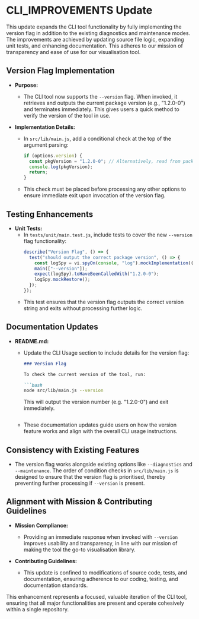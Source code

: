 # CLI_IMPROVEMENTS Update

This update expands the CLI tool functionality by fully implementing the version flag in addition to the existing diagnostics and maintenance modes. The improvements are achieved by updating source file logic, expanding unit tests, and enhancing documentation. This adheres to our mission of transparency and ease of use for our visualisation tool.

## Version Flag Implementation

- **Purpose:**
  - The CLI tool now supports the `--version` flag. When invoked, it retrieves and outputs the current package version (e.g., "1.2.0-0") and terminates immediately. This gives users a quick method to verify the version of the tool in use.

- **Implementation Details:**
  - In `src/lib/main.js`, add a conditional check at the top of the argument parsing:
    ```js
    if (options.version) {
      const pkgVersion = "1.2.0-0"; // Alternatively, read from package.json
      console.log(pkgVersion);
      return;
    }
    ```
  - This check must be placed before processing any other options to ensure immediate exit upon invocation of the version flag.

## Testing Enhancements

- **Unit Tests:**
  - In `tests/unit/main.test.js`, include tests to cover the new `--version` flag functionality:
    ```js
    describe("Version Flag", () => {
      test("should output the correct package version", () => {
        const logSpy = vi.spyOn(console, "log").mockImplementation(() => {});
        main(["--version"]);
        expect(logSpy).toHaveBeenCalledWith("1.2.0-0");
        logSpy.mockRestore();
      });
    });
    ```
  - This test ensures that the version flag outputs the correct version string and exits without processing further logic.

## Documentation Updates

- **README.md:**
  - Update the CLI Usage section to include details for the version flag:
    ```markdown
    ### Version Flag

    To check the current version of the tool, run:

    ```bash
    node src/lib/main.js --version
    ```

    This will output the version number (e.g. "1.2.0-0") and exit immediately.
    ```
  - These documentation updates guide users on how the version feature works and align with the overall CLI usage instructions.

## Consistency with Existing Features

- The version flag works alongside existing options like `--diagnostics` and `--maintenance`. The order of condition checks in `src/lib/main.js` is designed to ensure that the version flag is prioritised, thereby preventing further processing if `--version` is present.

## Alignment with Mission & Contributing Guidelines

- **Mission Compliance:**
  - Providing an immediate response when invoked with `--version` improves usability and transparency, in line with our mission of making the tool the go-to visualisation library.

- **Contributing Guidelines:**
  - This update is confined to modifications of source code, tests, and documentation, ensuring adherence to our coding, testing, and documentation standards.

This enhancement represents a focused, valuable iteration of the CLI tool, ensuring that all major functionalities are present and operate cohesively within a single repository.
